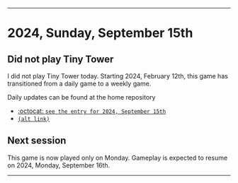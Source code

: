 
***

# 2024, Sunday, September 15th

## Did not play Tiny Tower

<!-- TODO: For each weekly entry, make sure the date is correct. The day of the week should be modified in 4 places !-->

I did not play Tiny Tower today. Starting 2024, February 12th, this game has transitioned from a daily game to a weekly game.

Daily updates can be found at the home repository

- [:octocat: `see the entry for 2024, September 15th`](https://github.com/seanpm2001/SeansLifeArchive_Images_TinyTower/tree/master/tiny%20tower/2024/09_September/15/) 
- [`(alt link)`](/tiny%20tower/2024/09_September/15/)

## Next session

This game is now played only on Monday. Gameplay is expected to resume on 2024, Monday, September 16th.

***
